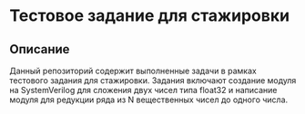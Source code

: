 # Тестовое задание для стажировки

## Описание
Данный репозиторий содержит выполненные задачи в рамках тестового задания для стажировки. 
Задания включают создание модуля на SystemVerilog для сложения двух чисел типа float32 и 
написание модуля для редукции ряда из N вещественных чисел до одного числа.

